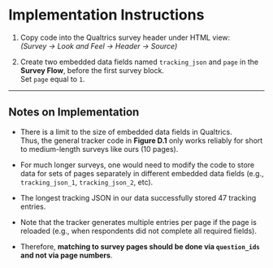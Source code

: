 # Implementation Instructions

1. Copy code into the Qualtrics survey header under HTML view:  
   *(Survey → Look and Feel → Header → Source)*

2. Create two embedded data fields named `tracking_json` and `page` in the **Survey Flow**, before the first survey block.  
   Set `page` equal to `1`.

---

## Notes on Implementation

- There is a limit to the size of embedded data fields in Qualtrics.  
  Thus, the general tracker code in **Figure D.1** only works reliably for short to medium-length surveys like ours (10 pages).

- For much longer surveys, one would need to modify the code to store data for sets of pages separately in different embedded data fields (e.g., `tracking_json_1`, `tracking_json_2`, etc).

- The longest tracking JSON in our data successfully stored 47 tracking entries.

- Note that the tracker generates multiple entries per page if the page is reloaded (e.g., when respondents did not complete all required fields).

- Therefore, **matching to survey pages should be done via `question_ids` and not via page numbers**.
